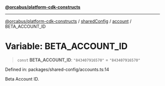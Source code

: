 [**@orcabus/platform-cdk-constructs**](../../../../../../README.md)

***

[@orcabus/platform-cdk-constructs](../../../../../../README.md) / [sharedConfig](../../../README.md) / [account](../README.md) / BETA\_ACCOUNT\_ID

# Variable: BETA\_ACCOUNT\_ID

> `const` **BETA\_ACCOUNT\_ID**: `"843407916570"` = `"843407916570"`

Defined in: packages/shared-config/accounts.ts:14

Beta Account ID.
